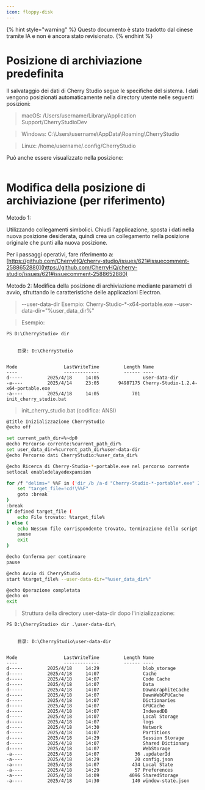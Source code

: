 ```yaml
---
icon: floppy-disk
---
```


{% hint style="warning" %}
Questo documento è stato tradotto dal cinese tramite IA e non è ancora stato revisionato.
{% endhint %}

# Posizione di archiviazione predefinita

Il salvataggio dei dati di Cherry Studio segue le specifiche del sistema. I dati vengono posizionati automaticamente nella directory utente nelle seguenti posizioni:

> macOS: /Users/username/Library/Application Support/CherryStudioDev

> Windows: C:\Users\username\AppData\Roaming\CherryStudio

> Linux: /home/username/.config/CherryStudio

Può anche essere visualizzato nella posizione:
<figure><img src="../../.gitbook/assets/image (31).png" alt=""><figcaption></figcaption></figure>



# Modifica della posizione di archiviazione (per riferimento)

Metodo 1:

Utilizzando collegamenti simbolici. Chiudi l'applicazione, sposta i dati nella nuova posizione desiderata, quindi crea un collegamento nella posizione originale che punti alla nuova posizione.

Per i passaggi operativi, fare riferimento a: [https://github.com/CherryHQ/cherry-studio/issues/621#issuecomment-2588652880](https://github.com/CherryHQ/cherry-studio/issues/621#issuecomment-2588652880)

Metodo 2:
Modifica della posizione di archiviazione mediante parametri di avvio, sfruttando le caratteristiche delle applicazioni Electron.

> --user-data-dir
> Esempio: Cherry-Studio-*-x64-portable.exe --user-data-dir="%user_data_dir%"

> Esempio:

```shell
PS D:\CherryStudio> dir


    目录: D:\CherryStudio


Mode                 LastWriteTime         Length Name
----                 -------------         ------ ----
d-----         2025/4/18     14:05                user-data-dir
-a----         2025/4/14     23:05       94987175 Cherry-Studio-1.2.4-x64-portable.exe
-a----         2025/4/18     14:05            701 init_cherry_studio.bat
```

> init_cherry_studio.bat (codifica: ANSI)

```bash
@title Inizializzazione CherryStudio
@echo off

set current_path_dir=%~dp0
@echo Percorso corrente:%current_path_dir%
set user_data_dir=%current_path_dir%user-data-dir
@echo Percorso dati CherryStudio:%user_data_dir%

@echo Ricerca di Cherry-Studio-*-portable.exe nel percorso corrente
setlocal enabledelayedexpansion

for /f "delims=" %%F in ('dir /b /a-d "Cherry-Studio-*-portable*.exe" 2^>nul') do ( #Questo codice è compatibile con le versioni scaricate da GitHub e dal sito ufficiale, modificare se necessario
    set "target_file=!cd!\%%F"
    goto :break
)
:break
if defined target_file (
    echo File trovato: %target_file%
) else (
    echo Nessun file corrispondente trovato, terminazione dello script
    pause
    exit
)

@echo Conferma per continuare
pause

@echo Avvio di CherryStudio
start %target_file% --user-data-dir="%user_data_dir%"

@echo Operazione completata
@echo on
exit
```

> Struttura della directory user-data-dir dopo l'inizializzazione:

```shell
PS D:\CherryStudio> dir .\user-data-dir\


    目录: D:\CherryStudio\user-data-dir


Mode                 LastWriteTime         Length Name
----                 -------------         ------ ----
d-----         2025/4/18     14:29                blob_storage
d-----         2025/4/18     14:07                Cache
d-----         2025/4/18     14:07                Code Cache
d-----         2025/4/18     14:07                Data
d-----         2025/4/18     14:07                DawnGraphiteCache
d-----         2025/4/18     14:07                DawnWebGPUCache
d-----         2025/4/18     14:07                Dictionaries
d-----         2025/4/18     14:07                GPUCache
d-----         2025/4/18     14:07                IndexedDB
d-----         2025/4/18     14:07                Local Storage
d-----         2025/4/18     14:07                logs
d-----         2025/4/18     14:30                Network
d-----         2025/4/18     14:07                Partitions
d-----         2025/4/18     14:29                Session Storage
d-----         2025/4/18     14:07                Shared Dictionary
d-----         2025/4/18     14:07                WebStorage
-a----         2025/4/18     14:07             36 .updaterId
-a----         2025/4/18     14:29             20 config.json
-a----         2025/4/18     14:07            434 Local State
-a----         2025/4/18     14:29             57 Preferences
-a----         2025/4/18     14:09           4096 SharedStorage
-a----         2025/4/18     14:30            140 window-state.json
```
